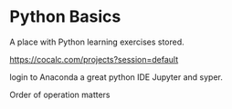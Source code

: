 # Python Basics

A place with Python learning exercises stored.

https://cocalc.com/projects?session=default

login to Anaconda a great python IDE Jupyter and syper.

Order of operation matters
